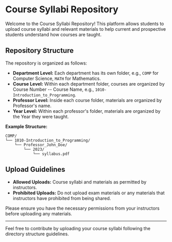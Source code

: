 # Course Syllabi Repository

Welcome to the Course Syllabi Repository! This platform allows students to upload course syllabi and relevant materials to help current and prospective students understand how courses are taught.

## Repository Structure

The repository is organized as follows:

- **Department Level:** Each department has its own folder, e.g., `COMP` for Computer Science, `MATH` for Mathematics.
- **Course Level:** Within each department folder, courses are organized by Course Number -- Course Name, e.g., `1010-Introduction_to_Programming`.
- **Professor Level:** Inside each course folder, materials are organized by Professor's name.
- **Year Level:** Within each professor's folder, materials are organized by the Year they were taught.

**Example Structure:**

```
COMP/
└── 1010-Introduction_to_Programming/
    └── Professor_John_Doe/
        └── 2023/
            └── syllabus.pdf
```

## Upload Guidelines

- **Allowed Uploads:** Course syllabi and materials as permitted by instructors.
- **Prohibited Uploads:** Do not upload exam materials or any materials that instructors have prohibited from being shared.

Please ensure you have the necessary permissions from your instructors before uploading any materials.

---

Feel free to contribute by uploading your course syllabi following the directory structure guidelines.